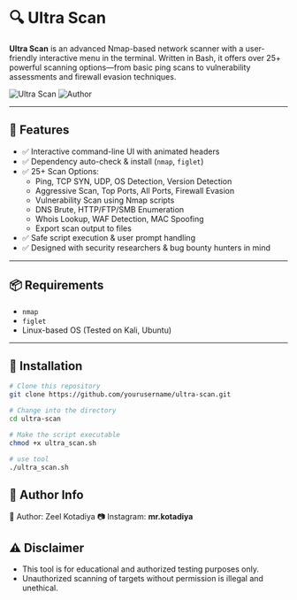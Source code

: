 # 🔍 Ultra Scan

**Ultra Scan** is an advanced Nmap-based network scanner with a user-friendly interactive menu in the terminal. Written in Bash, it offers over 25+ powerful scanning options—from basic ping scans to vulnerability assessments and firewall evasion techniques.

![Ultra Scan](https://img.shields.io/badge/Bash-Script-blue?logo=gnu-bash&style=for-the-badge)
![Author](https://img.shields.io/badge/Author-Zeel%20Kotadiya-orange?style=for-the-badge)

---

## 🚀 Features

- ✅ Interactive command-line UI with animated headers
- ✅ Dependency auto-check & install (`nmap`, `figlet`)
- ✅ 25+ Scan Options:
  - Ping, TCP SYN, UDP, OS Detection, Version Detection
  - Aggressive Scan, Top Ports, All Ports, Firewall Evasion
  - Vulnerability Scan using Nmap scripts
  - DNS Brute, HTTP/FTP/SMB Enumeration
  - Whois Lookup, WAF Detection, MAC Spoofing
  - Export scan output to files
- ✅ Safe script execution & user prompt handling
- ✅ Designed with security researchers & bug bounty hunters in mind

---

## 📦 Requirements

- `nmap`
- `figlet`
- Linux-based OS (Tested on Kali, Ubuntu)

---

## 🔧 Installation

```bash
# Clone this repository
git clone https://github.com/yourusername/ultra-scan.git

# Change into the directory
cd ultra-scan

# Make the script executable
chmod +x ultra_scan.sh

# use tool
./ultra_scan.sh
```

## 🧠 Author Info
👤 Author: Zeel Kotadiya
📷 Instagram: __mr.kotadiya__

## ⚠️ Disclaimer
- This tool is for educational and authorized testing purposes only.
- Unauthorized scanning of targets without permission is illegal and unethical.
